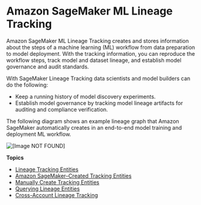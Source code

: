 # Amazon SageMaker ML Lineage Tracking<a name="lineage-tracking"></a>

Amazon SageMaker ML Lineage Tracking creates and stores information about the steps of a machine learning \(ML\) workflow from data preparation to model deployment\. With the tracking information, you can reproduce the workflow steps, track model and dataset lineage, and establish model governance and audit standards\.

With SageMaker Lineage Tracking data scientists and model builders can do the following:
+ Keep a running history of model discovery experiments\.
+ Establish model governance by tracking model lineage artifacts for auditing and compliance verification\.

The following diagram shows an example lineage graph that Amazon SageMaker automatically creates in an end\-to\-end model training and deployment ML workflow\.

![\[Image NOT FOUND\]](http://docs.aws.amazon.com/sagemaker/latest/dg/images/pipelines/PipelineLineageWorkflow.png)

**Topics**
+ [Lineage Tracking Entities](lineage-tracking-entities.md)
+ [Amazon SageMaker–Created Tracking Entities](lineage-tracking-auto-creation.md)
+ [Manually Create Tracking Entities](lineage-tracking-manual-creation.md)
+ [Querying Lineage Entities](querying-lineage-entities.md)
+ [Cross\-Account Lineage Tracking](xaccount-lineage-tracking.md)